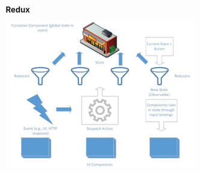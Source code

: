 ## Redux

![alt text](images/redux.jpg "Redux") <!-- .element: class="inline-with-content angular-overview -->